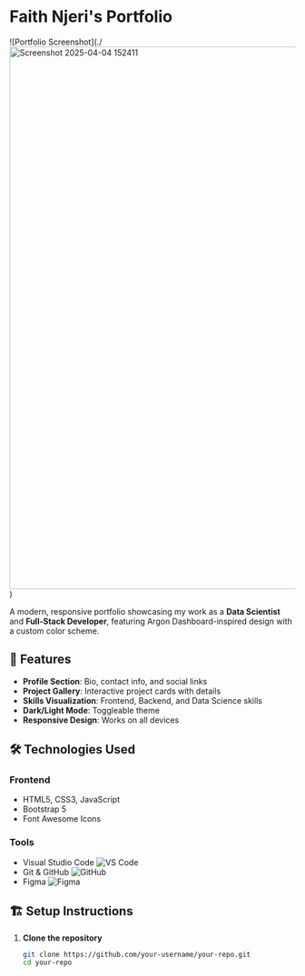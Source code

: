 # Faith Njeri's Portfolio

![Portfolio Screenshot](./<img width="956" alt="Screenshot 2025-04-04 152411" src="https://github.com/user-attachments/assets/12a615ea-86d3-48e4-8b61-ccd787ffa4da" />
) <!-- Add your screenshot after uploading -->

A modern, responsive portfolio showcasing my work as a **Data Scientist** and **Full-Stack Developer**, featuring Argon Dashboard-inspired design with a custom color scheme.

## 🚀 Features

- **Profile Section**: Bio, contact info, and social links
- **Project Gallery**: Interactive project cards with details
- **Skills Visualization**: Frontend, Backend, and Data Science skills
- **Dark/Light Mode**: Toggleable theme
- **Responsive Design**: Works on all devices

## 🛠️ Technologies Used

### Frontend
- HTML5, CSS3, JavaScript
- Bootstrap 5
- Font Awesome Icons

### Tools
- Visual Studio Code ![VS Code](https://img.shields.io/badge/-VSCode-007ACC?logo=visual-studio-code&logoColor=white)
- Git & GitHub ![GitHub](https://img.shields.io/badge/-GitHub-181717?logo=github)
- Figma ![Figma](https://img.shields.io/badge/-Figma-F24E1E?logo=figma&logoColor=white)

## 🏗️ Setup Instructions

1. **Clone the repository**
   ```bash
   git clone https://github.com/your-username/your-repo.git
   cd your-repo
